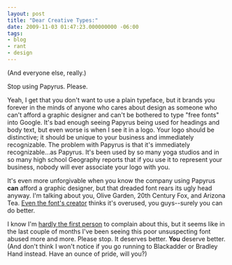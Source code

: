 ```yaml
---
layout: post
title: "Dear Creative Types:"
date: 2009-11-03 01:47:23.000000000 -06:00
tags:
- blog
- rant
- design
---
```

(And everyone else, really.)

Stop using Papyrus. Please.

Yeah, I get that you don't want to use a plain typeface, but it brands you forever in the minds of anyone who cares about design as someone who can't afford a graphic designer and can't be bothered to type "free fonts" into Google. It's bad enough seeing Papyrus being used for headings and body text, but even worse is when I see it in a logo. Your logo should be distinctive; it should be unique to your business and immediately recognizable. The problem with Papyrus is that it's immediately recognizable...as Papyrus. It's been used by so many yoga studios and in so many high school Geography reports that if you use it to represent your business, nobody will ever associate your logo with you.

It's even more unforgivable when you know the company using Papyrus **can** afford a graphic designer, but that dreaded font rears its ugly head anyway. I'm talking about you, Olive Garden, 20th Century Fox, and Arizona Tea. <a href="http://en.wikipedia.org/wiki/Papyrus_%28typeface%29">Even the font's creator</a> thinks it's overused, you guys--surely you can do better.

I know I'm <a href="http://iheartpapyrus.com/">hardly the first person</a> to complain about this, but it seems like in the last couple of months I've been seeing this poor unsuspecting font abused more and more. Please stop. It deserves better. **You** deserve better. (And don't think I won't notice if you go running to Blackadder or Bradley Hand instead. Have an ounce of pride, will you?)
